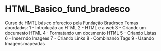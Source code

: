 # HTML_Basico_fund_bradesco
Curso de HMTL básico oferecido pela Fundação Bradesco
Temas abordados:
1 - Introdução ao HTML
2 - HTML e a web
3 - Criando um documento HTML
4 - Formatando um documento HTML
5 - Criando Listas
6 - Inserindo Imagens
7 - Criando Links
8 - Combinando Tags
9 - Usando Imagens mapeadas
